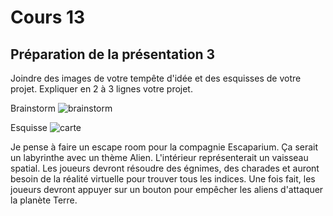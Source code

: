 # Cours 13
## Préparation de la présentation 3 
Joindre des images de votre tempête d'idée et des esquisses de votre projet. Expliquer en 2 à 3 lignes votre projet. 

Brainstorm
![brainstorm](https://user-images.githubusercontent.com/89608228/145318690-92e736d1-e5e0-4aa4-aa52-256c6274d576.PNG)

Esquisse
![carte](https://user-images.githubusercontent.com/89608228/145601876-89feaf67-b1a3-450b-8b1c-5854739f8470.png)

Je pense à faire un escape room pour la compagnie Escaparium. Ça serait un labyrinthe avec un thème Alien. L'intérieur représenterait un vaisseau spatial. Les joueurs devront résoudre des égnimes, des charades et auront besoin de la réalité virtuelle pour trouver tous les indices. Une fois fait, les joueurs devront appuyer sur un bouton pour empêcher les aliens d'attaquer la planète Terre.
